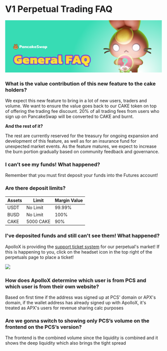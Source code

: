 # V1 Perpetual Trading FAQ

![](../../../.gitbook/assets/general-faq-header.png)

### What is the value contribution of this new feature to the cake holders?

We expect this new feature to bring in a lot of new users, traders and volume. We want to ensure the value goes back to our CAKE token on top of offering the trading fee discount. 20% of all trading fees from users who sign up on PancakeSwap will be converted to CAKE and burnt.

**And the rest of it?**

The rest are currently reserved for the treasury for ongoing expansion and development of this feature, as well as for an insurance fund for unexpected market events. As the feature matures, we expect to increase the burn portion gradually based on community feedback and governance.

### I can’t see my funds! What happened?

Remember that you must first deposit your funds into the Futures account!

### Are there deposit limits?

| Assets | Limit     | Margin Value |
| ------ | --------- | ------------ |
| USDT   | No Limit  | 99.99%       |
| BUSD   | No Limit  | 100%         |
| CAKE   | 5000 CAKE | 90%          |

### I've deposited funds and still can't see them! What happened?

ApolloX is providing the [support ticket system](https://apolloxbroker.zendesk.com/hc/en-us/requests/new) for our perpetual's market! If this is happening to you, click on the headset icon in the top right of the perpetuals page to place a ticket!

![](../../../.gitbook/assets/ApolloXSupportTicket\_Fix.png)

### How does ApolloX determine which user is from PCS and which user is from their own website?

Based on first time if the address was signed up at PCS' domain or APX's domain, if the wallet address has already signed up with ApolloX, it's treated as APX's users for revenue sharing calc purposes

### Are we gonna switch to showing only PCS’s volume on the frontend on the PCS’s version?

The frontend is the combined volume since the liquidity is combined and it shows the deep liquidity which also brings the tight spread
